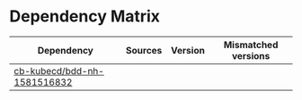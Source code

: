 # Dependency Matrix

Dependency | Sources | Version | Mismatched versions
---------- | ------- | ------- | -------------------
[cb-kubecd/bdd-nh-1581516832](https://github.com/cb-kubecd/bdd-nh-1581516832.git) |  | []() | 
